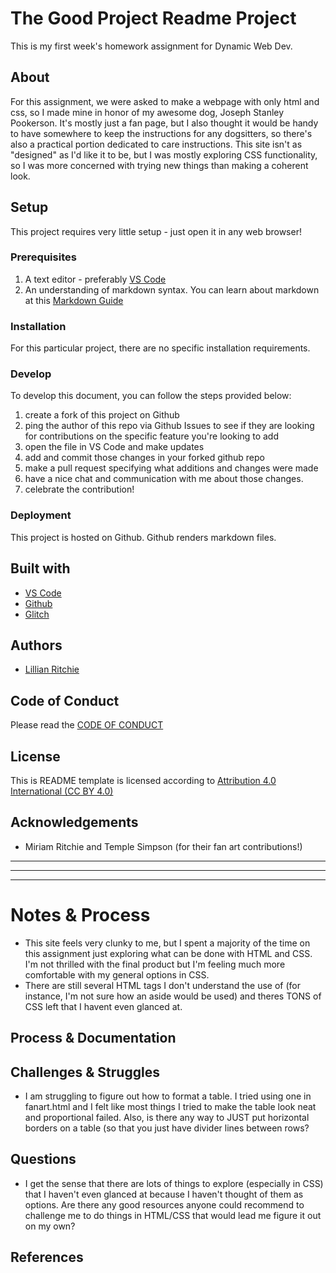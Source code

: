 <!-- Every README should start with an H1 -->
# The Good Project Readme Project
<!-- A one sentence description of the project or assignment -->
This is my first week's homework assignment for Dynamic Web Dev. 


<!-- It is good practice to add an about or summary -->
## About

For this assignment, we were asked to make a webpage with only html and css, so I made mine in honor of my awesome dog, Joseph Stanley Pookerson. It's mostly just a fan page, but I also thought it would be handy to have somewhere to keep the instructions for any dogsitters, so there's also a practical portion dedicated to care instructions. This site isn't as "designed" as I'd like it to be, but I was mostly exploring CSS functionality, so  I was more concerned with trying new things than making a coherent look.

<!-- It is essential to describe how to set up your project -->
## Setup

This project requires very little setup - just open it in any web browser!

<!-- Any knowledge or tools you will need before hand -->
### Prerequisites

1. A text editor - preferably [VS Code](https://code.visualstudio.com/)
2. An understanding of markdown syntax. You can learn about markdown at this [Markdown Guide](https://www.markdownguide.org/getting-started/)


<!-- any installation needs should be defined -->
### Installation

For this particular project, there are no specific installation requirements.

<!-- Write instructions on how to start working on your project -->
### Develop

To develop this document, you can follow the steps provided below:
1. create a fork of this project on Github
2. ping the author of this repo via Github Issues to see if they are looking for contributions on the specific feature you're looking to add
3. open the file in VS Code and make updates 
4. add and commit those changes in your forked github repo
5. make a pull request specifying what additions and changes were made
6. have a nice chat and communication with me about those changes. 
7. celebrate the contribution! 

<!-- Notes about the deployment -->
### Deployment

This project is hosted on Github. Github renders markdown files.

## Built with

* [VS Code](https://code.visualstudio.com/)
* [Github](https://github.com)
* [Glitch](https://glitch.com)

## Authors

* [Lillian Ritchie](https://github.com/lillianritchie)

## Code of Conduct

Please read the [CODE OF CONDUCT](https://www.mozilla.org/en-US/about/governance/policies/participation/) 

## License

This is README template is licensed according to [Attribution 4.0 International (CC BY 4.0) ](https://creativecommons.org/licenses/by/4.0/)

<!-- thank and reference all the things that made your project happen -->
## Acknowledgements

* Miriam Ritchie and Temple Simpson (for their fan art contributions!)

***
***
***

<!-- For your assignments you might consider  -->
# Notes & Process
* This site feels very clunky to me, but I spent a majority of the time on this assignment just exploring what can be done with HTML and CSS. I'm not thrilled with the final product but I'm feeling much more comfortable with my general options in CSS. 
* There are still several HTML tags I don't understand the use of (for instance, I'm not sure how an aside would be used) and theres TONS of CSS left that I havent even glanced at.
<!-- How you built this project - Include images, gifs, and notes here -->
## Process & Documentation

<!-- Any specific challenges or struggles documented -->
## Challenges & Struggles
* I am struggling to figure out how to format a table. I tried using one in fanart.html and I felt like most things I tried to make the table look neat and proportional failed. Also, is there any way to JUST put horizontal borders on a table (so that you just have divider lines between rows?

<!-- Any questions you have -->
## Questions
* I get the sense that there are lots of things to explore (especially in CSS) that I haven't even glanced at because I haven't thought of them as options. Are there any good resources anyone could recommend to challenge me to do things in HTML/CSS that would lead me figure it out on my own?

<!-- References for resources and inspiration -->
## References

